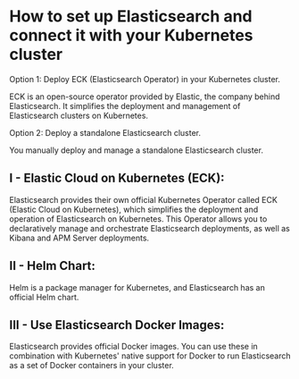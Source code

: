 # How to set up Elasticsearch and connect it with your Kubernetes cluster

Option 1: Deploy ECK (Elasticsearch Operator) in your Kubernetes cluster.

ECK is an open-source operator provided by Elastic, the company behind Elasticsearch. It simplifies the deployment and management of Elasticsearch clusters on Kubernetes.

Option 2: Deploy a standalone Elasticsearch cluster.

You manually deploy and manage a standalone Elasticsearch cluster.

## I - Elastic Cloud on Kubernetes (ECK):
Elasticsearch provides their own official Kubernetes Operator called ECK (Elastic Cloud on Kubernetes), which simplifies the deployment and operation of Elasticsearch on Kubernetes.
This Operator allows you to declaratively manage and orchestrate Elasticsearch deployments, as well as Kibana and APM Server deployments.

## II - Helm Chart: 
Helm is a package manager for Kubernetes, and Elasticsearch has an official Helm chart.


## III - Use Elasticsearch Docker Images:
Elasticsearch provides official Docker images.
You can use these in combination with Kubernetes' native support for Docker to run Elasticsearch as a set of Docker containers in your cluster.
